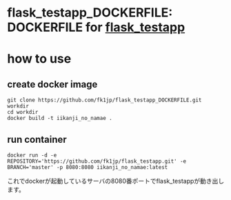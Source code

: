 flask_testapp_DOCKERFILE: DOCKERFILE for [flask_testapp](https://github.com/fk1jp/flask_testapp)
==========================

# how to use
## create docker image
```
git clone https://github.com/fk1jp/flask_testapp_DOCKERFILE.git workdir
cd workdir
docker build -t iikanji_no_namae .
```

## run container
```
docker run -d -e REPOSITORY='https://github.com/fk1jp/flask_testapp.git' -e BRANCH='master' -p 8080:8080 iikanji_no_namae:latest 
```

これでdockerが起動しているサーバの8080番ポートでflask_testappが動き出します。
